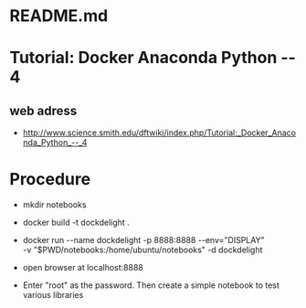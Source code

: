 # README.md

# Tutorial: Docker Anaconda Python -- 4

## web adress 
- http://www.science.smith.edu/dftwiki/index.php/Tutorial:_Docker_Anaconda_Python_--_4

# Procedure

- mkdir notebooks
- docker build -t dockdelight .

- docker run --name dockdelight -p 8888:8888 --env="DISPLAY" \
      -v "$PWD/notebooks:/home/ubuntu/notebooks" -d dockdelight

 - open browser at localhost:8888     

- Enter "root" as the password. Then create a simple notebook to test various libraries 